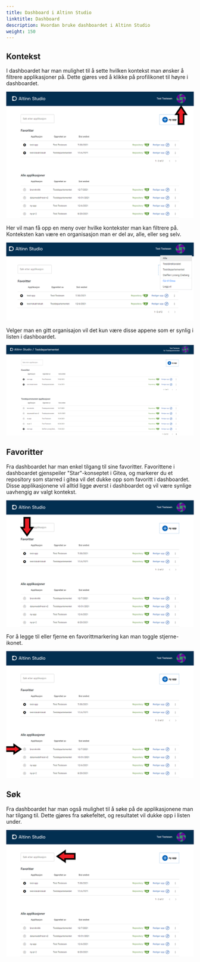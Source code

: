 ```yaml
---
title: Dashboard i Altinn Studio
linktitle: Dashboard
description: Hvordan bruke dashboardet i Altinn Studio
weight: 150
---
```


## Kontekst
I dashboardet har man mulighet til å sette hvilken kontekst man ønsker å filtrere applikasjoner på. Dette gjøres ved å klikke på profilikonet til høyre i dashboardet.

![Profilikon](profile-icon.png "Profilikon")

Her vil man få opp en meny over hvilke kontekster man kan filtrere på. Konteksten kan være en organisasjon man er del av, alle, eller seg selv.

![Kontekstmeny](profile-menu.png "Kontekstmeny")

Velger man en gitt organisajon vil det kun være disse appene som er synlig i listen i dashboardet.

![Valgt kontekt](context-chosen.png "Valgt kontekst")

## Favoritter
Fra dashboardet har man enkel tilgang til sine favoritter. Favorittene i dashboardet gjenspeiler "Star"-konseptet i Gitea, og markerer du et repository som starred i gitea vil det dukke opp som favoritt i dashboardet.
Disse applikasjonene vil alltid ligge øverst i dashboardet og vil være synlige uavhengig av valgt kontekst.

![Favoritter i dashboard](favs.png "Favoritter i dashboard")

For å legge til eller fjerne en favorittmarkering kan man toggle stjerne-ikonet.

![Markere som favoritt](make-fav.png "Markere som favoritt")

## Søk
Fra dashboardet har man også mulighet til å søke på de applikasjonene man har tilgang til. Dette gjøres fra søkefeltet, og resultatet vil dukke opp i listen under.

![Søk](search.png "Søk")
